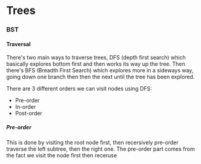 # Trees

### BST

#### Traversal
There's two main ways to traverse trees, DFS (depth first search) which basically explores bottom first and then works its way up the tree. Then there's BFS (Breadth First Search) which explores more in a sideways way, going down one branch then then the next until the tree has been explored.

There are 3 different orders we can visit nodes using DFS:
- Pre-order
- In-order
- Post-order

##### Pre-order
This is done by visiting the root node first, then recersively pre-order traverse the left subtree, then the right one. The pre-order part comes from the fact we visit the node first then receruse
